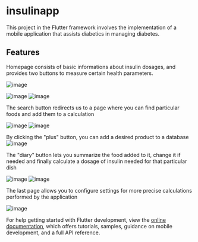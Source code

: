 # insulinapp

This project in the Flutter framework involves the implementation of a mobile application that assists diabetics in managing diabetes.

## Features

Homepage consists of basic informations about insulin dosages, and provides two buttons to measure certain health parameters.

![image](https://github.com/AlanWisniewski/insulinAPP/assets/37334261/a883a21f-ab5e-4bbb-9bab-e4ce80d1fc13)

![image](https://github.com/AlanWisniewski/insulinAPP/assets/37334261/53d4a52b-f7ae-43eb-bdca-a3de0f56f55e)
![image](https://github.com/AlanWisniewski/insulinAPP/assets/37334261/d73cbba4-aca2-43fe-ba03-560062b4c3df)

The search button redirects us to a page where you can find particular foods and add them to a calculation

![image](https://github.com/AlanWisniewski/insulinAPP/assets/37334261/a14b0239-17ff-4cba-8684-43b50e87e719)
![image](https://github.com/AlanWisniewski/insulinAPP/assets/37334261/db3da9a9-a990-4a7e-b580-fc3aa1544743)

By clicking the "plus" button, you can add a desired product to a database
![image](https://github.com/AlanWisniewski/insulinAPP/assets/37334261/a4749af2-51da-40a4-a231-adba86f1cf53)

The "diary" button lets you summarize the food added to it, change it if needed and finally calculate a dosage of insulin needed for that particular dish

![image](https://github.com/AlanWisniewski/insulinAPP/assets/37334261/b4123990-a9e9-415f-b1a6-5844c73d0f1c)
![image](https://github.com/AlanWisniewski/insulinAPP/assets/37334261/80d6c857-98d9-492f-a39b-050853cd5dc9)

The last page allows you to configure settings for more precise calculations performed by the application

![image](https://github.com/AlanWisniewski/insulinAPP/assets/37334261/f802f179-e737-4eb1-8a18-619d8b5f5815)




For help getting started with Flutter development, view the
[online documentation](https://docs.flutter.dev/), which offers tutorials,
samples, guidance on mobile development, and a full API reference.
